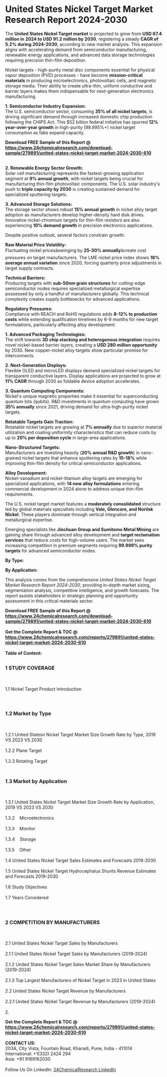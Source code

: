<h1>United States Nickel Target Market Research Report 2024-2030</h1><p>The <strong>United States Nickel Target market</strong> is projected to grow from <strong>USD 67.4 million in 2024 to USD 91.2 million by 2030</strong>, registering a steady <strong>CAGR of 5.2% during 2024-2030</strong>, according to new market analysis. This expansion aligns with accelerating demand from semiconductor manufacturing, renewable energy applications, and advanced data storage technologies requiring precision thin-film deposition.</p><p>Nickel targets - high-purity metal disc components essential for physical vapor deposition (PVD) processes - have become <strong>mission-critical materials</strong> in producing microelectronics, photovoltaic cells, and magnetic storage media. Their ability to create ultra-thin, uniform conductive and barrier layers makes them indispensable for next-generation electronics manufacturing.</p><p><strong>1. Semiconductor Industry Expansion:</strong><br>
The U.S. semiconductor sector, consuming <strong>35% of all nickel targets</strong>, is driving significant demand through increased domestic chip production following the CHIPS Act. This $52 billion federal initiative has spurred <strong>12% year-over-year growth</strong> in high-purity (99.995%+) nickel target consumption as fabs expand capacity.</p><div><b>Download FREE Sample of this Report @ 
            <a href="https://www.24chemicalresearch.com/download-sample/279891/united-states-nickel-target-market-2024-2030-610">
            https://www.24chemicalresearch.com/download-sample/279891/united-states-nickel-target-market-2024-2030-610</a></b></div><br><p><strong>2. Renewable Energy Sector Growth:</strong><br>
Solar cell manufacturing represents the fastest-growing application segment at <strong>9% annual growth</strong>, with nickel targets being crucial for manufacturing thin-film photovoltaic components. The U.S. solar industry's push to <strong>triple capacity by 2030</strong> is creating sustained demand for specialized sputtering targets.</p><p><strong>3. Advanced Storage Solutions:</strong><br>
The storage sector shows robust <strong>15% annual growth</strong> in nickel alloy target adoption as manufacturers develop higher-density hard disk drives. Innovative nickel-chromium targets for thin-film resistors are also experiencing <strong>10% demand growth</strong> in precision electronics applications.</p><p>Despite positive outlook, several factors constrain growth:</p><p><strong>Raw Material Price Volatility:</strong><br>
    Fluctuating nickel pricesâswinging by <strong>25-30% annually</strong>âcreate cost pressures on target manufacturers. The LME nickel price index shows <strong>18% average annual variation</strong> since 2020, forcing quarterly price adjustments in target supply contracts.</p><p><strong>Technical Barriers:</strong><br>
    Producing targets with <strong>sub-50nm grain structures</strong> for cutting-edge semiconductor nodes requires specialized metallurgical expertise possessed by only a handful of manufacturers globally. This technical complexity creates supply bottlenecks for advanced applications.</p><p><strong>Regulatory Pressures:</strong><br>
    Compliance with REACH and RoHS regulations adds <strong>8-12% to production costs</strong> while extending qualification timelines by 6-9 months for new target formulations, particularly affecting alloy development.</p><p><strong>1. Advanced Packaging Technologies:</strong><br>
The shift towards <strong>3D chip stacking and heterogenous integration</strong> requires novel nickel-based barrier layers, creating a <strong>USD 280 million opportunity</strong> by 2030. New copper-nickel alloy targets show particular promise for interconnects.</p><p><strong>2. Next-Generation Displays:</strong><br>
Flexible OLED and microLED displays demand specialized nickel targets for transparent conductive layers. Display applications are projected to grow at <strong>11% CAGR</strong> through 2030 as foldable device adoption accelerates.</p><p><strong>3. Quantum Computing Components:</strong><br>
Nickel's unique magnetic properties make it essential for superconducting quantum bits (qubits). R&amp;D investments in quantum computing have grown <strong>35% annually</strong> since 2021, driving demand for ultra-high-purity nickel targets.</p><p><strong>Rotatable Targets Gain Traction:</strong><br>
    Rotatable nickel targets are growing at <strong>7% annually</strong> due to superior material utilization and coating uniformity characteristics that can reduce costs by up to <strong>20% per deposition cycle</strong> in large-area applications.</p><p><strong>Nano-Structured Targets:</strong><br>
    Manufacturers are investing heavily (<strong>20% annual R&amp;D growth</strong>) in nano-grained nickel targets that enhance sputtering rates by <strong>15-18%</strong> while improving thin-film density for critical semiconductor applications.</p><p><strong>Alloy Development:</strong><br>
    Nickel-vanadium and nickel-titanium alloy targets are emerging for specialized applications, with <strong>14 new alloy formulations</strong> entering commercial development in 2024 alone to address unique thin-film requirements.</p><p>The U.S. nickel target market features a <strong>moderately consolidated</strong> structure led by global materials specialists including <strong>Vale, Glencore, and Norilsk Nickel</strong>. These players dominate through vertical integration and metallurgical expertise.</p><p>Emerging specialists like <strong>Jinchuan Group and Sumitomo Metal Mining</strong> are gaining share through advanced alloy development and <strong>target reclamation services</strong> that reduce costs for high-volume users. The market sees increasing competition in premium segments requiring <strong>99.999% purity targets</strong> for advanced semiconductor nodes.</p><p><strong>By Type:</strong></p><p><strong>By Application:</strong></p><p>This analysis comes from the comprehensive <em>United States Nickel Target Market Research Report 2024-2030</em>, providing in-depth market sizing, segmentation analysis, competitive intelligence, and growth forecasts. The report assists stakeholders in strategic planning and opportunity assessment in this critical materials sector.</p><div><b>Download FREE Sample of this Report @ 
            <a href="https://www.24chemicalresearch.com/download-sample/279891/united-states-nickel-target-market-2024-2030-610">
            https://www.24chemicalresearch.com/download-sample/279891/united-states-nickel-target-market-2024-2030-610</a></b></div><br><div><b>Get the Complete Report & TOC @ 
            <a href="https://www.24chemicalresearch.com/reports/279891/united-states-nickel-target-market-2024-2030-610">
            https://www.24chemicalresearch.com/reports/279891/united-states-nickel-target-market-2024-2030-610</a></b></div><br>
            <b>Table of Content:</b><p><h2><span style="font-size:16px"><strong>1 STUDY COVERAGE</strong></span></h2><br />
<p>1.1 Nickel Target Product Introduction</p><br />
<h2><span style="font-size:16px"><strong>1.2 Market by Type</strong></span></h2><br />
<p>1.2.1 United Statesn Nickel Target Market Size Growth Rate by Type, 2019 VS 2023 VS 2030<br /><br />
1.2.2 Plane Target&nbsp;&nbsp; &nbsp;<br /><br />
1.2.3 Rotating Target<br /><br />
<h2><span style="font-size:16px"><strong>1.3 Market by Application</strong></span></h2><br />
<p>1.3.1 United States Nickel Target Market Size Growth Rate by Application, 2019 VS 2023 VS 2030<br /><br />
1.3.2&nbsp;&nbsp; &nbsp;Microelectronics<br /><br />
1.3.3&nbsp;&nbsp; &nbsp;Monitor<br /><br />
1.3.4&nbsp;&nbsp; &nbsp;Storage<br /><br />
1.3.5&nbsp;&nbsp; &nbsp;Other<br /><br />
1.4 United States Nickel Target Sales Estimates and Forecasts 2019-2030<br /><br />
1.5 United States Nickel Target Hydrocephalus Shunts Revenue Estimates and Forecasts 2019-2030<br /><br />
1.6 Study Objectives<br /><br />
1.7 Years Considered</p><br />
<h2><span style="font-size:16px"><strong>2 COMPETITION BY MANUFACTURERS</strong></span></h2><br />
<p>2.1 United States Nickel Target Sales by Manufacturers<br /><br />
2.1.1 United States Nickel Target Sales by Manufacturers (2019-2024)<br /><br />
2.1.2 United States Nickel Target Sales Market Share by Manufacturers (2019-2024)<br /><br />
2.1.3 Top Largest Manufacturers of Nickel Target in 2023 in United States<br /><br />
2.2 United States Nickel Target Revenue by Manufacturers<br /><br />
2.2.1 United States Nickel Target Revenue by Manufacturers (2019-2024)<br /><br />
2.</p><div><b>Get the Complete Report & TOC @ 
            <a href="https://www.24chemicalresearch.com/reports/279891/united-states-nickel-target-market-2024-2030-610">
            https://www.24chemicalresearch.com/reports/279891/united-states-nickel-target-market-2024-2030-610</a></b></div><br><b>CONTACT US:</b><br>
            203A, City Vista, Fountain Road, Kharadi, Pune, India - 411014<br>
            International: +1(332) 2424 294<br>
            Asia: +91 9169162030 <br><br>
            Follow Us On LinkedIn: <a href="https://www.linkedin.com/company/24chemicalresearch/">24ChemicalResearch LinkedIn</a>